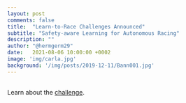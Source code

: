 ```yaml
---
layout: post
comments: false
title:  "Learn-to-Race Challenges Announced"
subtitle: "Safety-aware Learning for Autonomous Racing"
description: ""
author: "@hermgerm29"
date:   2021-08-06 10:00:00 +0002
image: 'img/carla.jpg'
background: '/img/posts/2019-12-11/Bann001.jpg'
---
```


<div class="container" style="margin-top:30px;margin-bottom:30px;">
    <p>Learn about the <a href="https://learn-to-race.org/challenge/">challenge</a>.</p>
</div>
